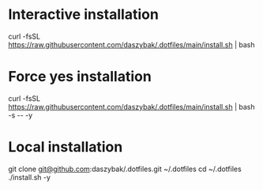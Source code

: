 # Interactive installation
curl -fsSL https://raw.githubusercontent.com/daszybak/.dotfiles/main/install.sh | bash

# Force yes installation
curl -fsSL https://raw.githubusercontent.com/daszybak/.dotfiles/main/install.sh | bash -s -- -y

# Local installation
git clone git@github.com:daszybak/.dotfiles.git ~/.dotfiles
cd ~/.dotfiles
./install.sh -y

